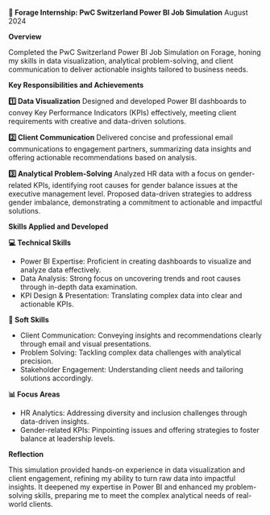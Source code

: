 **🌟 Forage Internship: PwC Switzerland Power BI Job Simulation** 
August 2024

**Overview**

Completed the PwC Switzerland Power BI Job Simulation on Forage, honing my skills in data visualization, analytical problem-solving, and client communication to deliver actionable insights tailored to business needs.

**Key Responsibilities and Achievements**

**1️⃣ Data Visualization**
Designed and developed Power BI dashboards to convey Key Performance Indicators (KPIs) effectively, meeting client requirements with creative and data-driven solutions.

**2️⃣ Client Communication**
Delivered concise and professional email communications to engagement partners, summarizing data insights and offering actionable recommendations based on analysis.

**3️⃣ Analytical Problem-Solving**
Analyzed HR data with a focus on gender-related KPIs, identifying root causes for gender balance issues at the executive management level.
Proposed data-driven strategies to address gender imbalance, demonstrating a commitment to actionable and impactful solutions.

**Skills Applied and Developed**

**💻 Technical Skills**
- Power BI Expertise: Proficient in creating dashboards to visualize and analyze data effectively.
- Data Analysis: Strong focus on uncovering trends and root causes through in-depth data examination.
- KPI Design & Presentation: Translating complex data into clear and actionable KPIs.
  
**🤝 Soft Skills**
- Client Communication: Conveying insights and recommendations clearly through email and visual presentations.
- Problem Solving: Tackling complex data challenges with analytical precision.
- Stakeholder Engagement: Understanding client needs and tailoring solutions accordingly.
  
**📊 Focus Areas**
- HR Analytics: Addressing diversity and inclusion challenges through data-driven insights.
- Gender-related KPIs: Pinpointing issues and offering strategies to foster balance at leadership levels.
  
**Reflection**

This simulation provided hands-on experience in data visualization and client engagement, refining my ability to turn raw data into impactful insights. It deepened my expertise in Power BI and enhanced my problem-solving skills, preparing me to meet the complex analytical needs of real-world clients.


